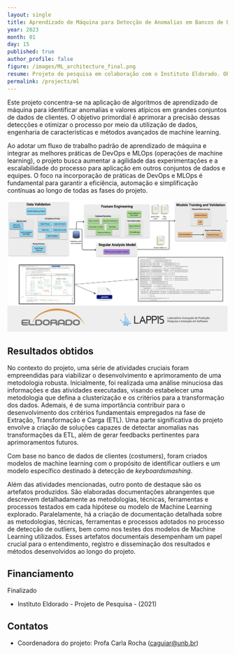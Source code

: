 ```yaml
---
layout: single
title: Aprendizado de Máquina para Detecção de Anomalias em Bancos de Dados de Clientes - Parceria com o Instituto Eldorado/Dell (2021 - Finalizado)
year: 2023
month: 01
day: 15
published: true
author_profile: false
figure: /images/ML_architecture_final.png
resume: Projeto de pesquisa em colaboração com o Instituto Eldorado. Objetivo é aplicar algoritmos de machine learning para identificar anomalias no banco de dados de customers da Dell.
permalink: /projects/ml
---
```



Este projeto concentra-se na aplicação de algoritmos de aprendizado de máquina para identificar anomalias e valores atípicos em grandes conjuntos de dados de clientes. O objetivo primordial é aprimorar a precisão dessas detecções e otimizar o processo por meio da utilização de dados, engenharia de características e métodos avançados de machine learning.

Ao adotar um fluxo de trabalho padrão de aprendizado de máquina e integrar as melhores práticas de DevOps e MLOps (operações de machine learning), o projeto busca aumentar a agilidade das experimentações e a escalabilidade do processo para aplicação em outros conjuntos de dados e equipes. O foco na incorporação de práticas de DevOps e MLOps é fundamental para garantir a eficiência, automação e simplificação contínuas ao longo de todas as fases do projeto.

<img src="/images/ML_architecture_final.png" alt="ML_architecture_final" style="height: 300px;" />

## Resultados obtidos

No contexto do projeto, uma série de atividades cruciais foram empreendidas para viabilizar o desenvolvimento e aprimoramento de uma metodologia robusta. Inicialmente, foi realizada uma análise minuciosa das informações e das atividades executadas, visando estabelecer uma metodologia que defina a clusterização e os critérios para a transformação dos dados. Ademais, é de suma importância contribuir para o desenvolvimento dos critérios fundamentais empregados na fase de Extração, Transformação e Carga (ETL). Uma parte significativa do projeto envolve a criação de soluções capazes de detectar anomalias nas transformações da ETL, além de gerar feedbacks pertinentes para aprimoramentos futuros.

Com base no banco de dados de clientes (costumers), foram criados modelos de machine learning com o propósito de identificar outliers e um modelo específico destinado à detecção de *keyboardsmashing*.


Além das atividades mencionadas, outro ponto de destaque são os artefatos produzidos. São elaboradas documentações abrangentes que descrevem detalhadamente as metodologias, técnicas, ferramentas e processos testados em cada hipótese ou modelo de Machine Learning explorado. Paralelamente, há a criação de documentação detalhada sobre as metodologias, técnicas, ferramentas e processos adotados no processo de detecção de outliers, bem como nos testes dos modelos de Machine Learning utilizados. Esses artefatos documentais desempenham um papel crucial para o entendimento, registro e disseminação dos resultados e métodos desenvolvidos ao longo do projeto.

## Financiamento

Finalizado
- Instituto Eldorado - Projeto de Pesquisa - (2021)

## Contatos

- Coordenadora do projeto: Profa Carla Rocha ([caguiar@unb.br](caguiar@unb.br))